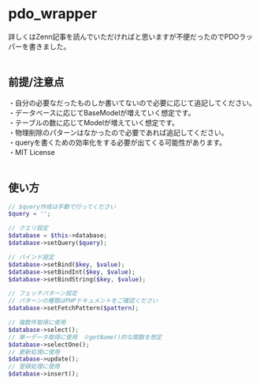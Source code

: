 # pdo_wrapper

詳しくはZenn記事を読んでいただければと思いますが不便だったのでPDOラッパーを書きました。<br><br>

## 前提/注意点
・自分の必要なだったものしか書いてないので必要に応じて追記してください。<br>
・データベースに応じてBaseModelが増えていく想定です。<br>
・テーブルの数に応じてModelが増えていく想定です。<br>
・物理削除のパターンはなかったので必要であれば追記してください。<br>
・queryを書くための効率化をする必要が出てくる可能性があります。<br>
・MIT License<br><br>

## 使い方

```php
// $query作成は手動で行ってください
$query = '';

// クエリ設定
$database = $this->database;
$database->setQuery($query);

// バインド設定
$database->setBind($key, $value);
$database->setBindInt($key, $value);
$database->setBindString($key, $value);

// フェッチパターン設定
// パターンの種類はPHPドキュメントをご確認ください
$database->setFetchPattern($pattern);

// 複数件取得に使用
$database->select();
// 単一データ取得に使用　※getName()的な関数を想定
$database->selectOne();
// 更新処理に使用
$database->update();
// 登録処理に使用
$database->insert();
```
